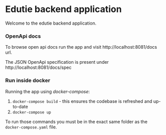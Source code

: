 # Edutie backend application

Welcome to the edutie backend application.

### OpenApi docs

To browse open api docs run the app and visit http://localhost:8081/docs url.

The JSON OpenApi specification is present under http://localhost:8081/docs/spec 

### Run inside docker

Running the app using *docker-compose*:
1. `docker-compose build` - this ensures the codebase is refreshed and up-to-date
2. `docker-compose up`

To run those commands you must be in the exact same folder as the `docker-compose.yaml` file.